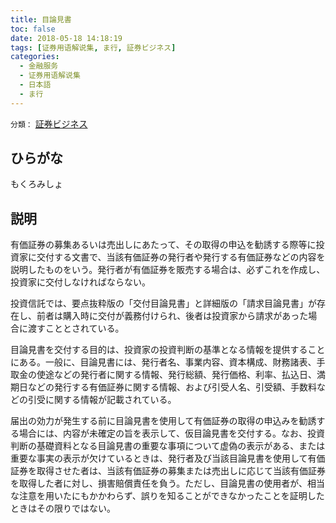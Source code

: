 ```yaml
---
title: 目論見書
toc: false
date: 2018-05-18 14:18:19
tags: [证券用语解说集, ま行, 証券ビジネス]
categories:
  - 金融服务
  - 证券用语解说集
  - 日本語
  - ま行
---
```


`分類：` [証券ビジネス](/tags/証券ビジネス/)

## ひらがな

もくろみしょ

## 説明

有価証券の募集あるいは売出しにあたって、その取得の申込を勧誘する際等に投資家に交付する文書で、当該有価証券の発行者や発行する有価証券などの内容を説明したものをいう。発行者が有価証券を販売する場合は、必ずこれを作成し、投資家に交付しなければならない。

投資信託では、要点抜粋版の「交付目論見書」と詳細版の「請求目論見書」が存在し、前者は購入時に交付が義務付けられ、後者は投資家から請求があった場合に渡すこととされている。

目論見書を交付する目的は、投資家の投資判断の基準となる情報を提供することにある。一般に、目論見書には、発行者名、事業内容、資本構成、財務諸表、手取金の使途などの発行者に関する情報、発行総額、発行価格、利率、払込日、満期日などの発行する有価証券に関する情報、および引受人名、引受額、手数料などの引受に関する情報が記載されている。

届出の効力が発生する前に目論見書を使用して有価証券の取得の申込みを勧誘する場合には、内容が未確定の旨を表示して、仮目論見書を交付する。なお、投資判断の基礎資料となる目論見書の重要な事項について虚偽の表示がある、または重要な事実の表示が欠けているときは、発行者及び当該目論見書を使用して有価証券を取得させた者は、当該有価証券の募集または売出しに応じて当該有価証券を取得した者に対し、損害賠償責任を負う。ただし、目論見書の使用者が、相当な注意を用いたにもかかわらず、誤りを知ることができなかったことを証明したときはその限りではない。
